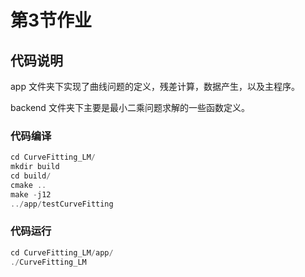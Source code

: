 # 第3节作业

## 代码说明

app 文件夹下实现了曲线问题的定义，残差计算，数据产生，以及主程序。

backend 文件夹下主要是最小二乘问题求解的一些函数定义。

### 代码编译

``` c++
cd CurveFitting_LM/
mkdir build
cd build/
cmake ..
make -j12
../app/testCurveFitting

```

### 代码运行

```c++
cd CurveFitting_LM/app/
./CurveFitting_LM
```
